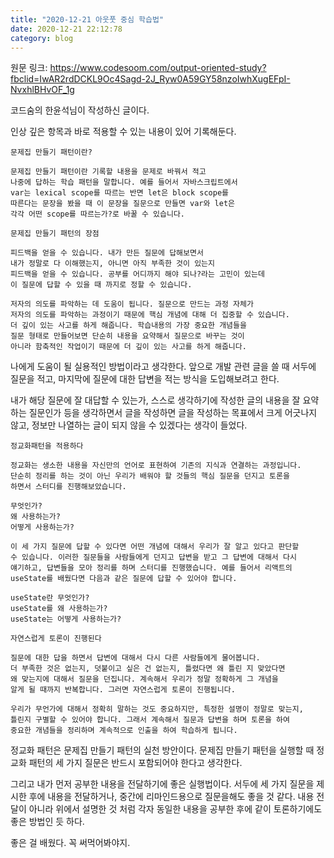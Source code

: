 ```yaml
---
title: "2020-12-21 아웃풋 중심 학습법"
date: 2020-12-21 22:12:78
category: blog
---
```


원문 링크: <https://www.codesoom.com/output-oriented-study?fbclid=IwAR2rdDCKL9Oc4Sagd-2J_Ryw0A59GY58nzoIwhXugEFpI-NvxhlBHvOF_1g>

코드숨의 한윤석님이 작성하신 글이다.

인상 깊은 항목과 바로 적용할 수 있는 내용이 있어 기록해둔다.

```
문제집 만들기 패턴이란?

문제집 만들기 패턴이란 기록할 내용을 문제로 바꿔서 적고
나중에 답하는 학습 패턴을 말합니다. 예를 들어서 자바스크립트에서
var는 lexical scope를 따르는 반면 let은 block scope를
따른다는 문장을 봤을 때 이 문장을 질문으로 만들면 var와 let은
각각 어떤 scope를 따르는가?로 바꿀 수 있습니다.

문제집 만들기 패턴의 장점

피드백을 얻을 수 있습니다. 내가 만든 질문에 답해보면서
내가 정말로 다 이해했는지, 아니면 아직 부족한 것이 있는지
피드백을 얻을 수 있습니다. 공부를 어디까지 해야 되나?라는 고민이 있는데
이 질문에 답할 수 있을 때 까지로 정할 수 있습니다.

저자의 의도를 파악하는 데 도움이 됩니다. 질문으로 만드는 과정 자체가
저자의 의도를 파악하는 과정이기 때문에 핵심 개념에 대해 더 집중할 수 있습니다.
더 깊이 있는 사고를 하게 해줍니다. 학습내용의 가장 중요한 개념들을
질문 형태로 만들어보면 단순히 내용을 요약해서 질문으로 바꾸는 것이
아니라 함축적인 작업이기 때문에 더 깊이 있는 사고를 하게 해줍니다.
```

나에게 도움이 될 실용적인 방법이라고 생각한다. 앞으로 개발 관련 글을 쓸 때 서두에 질문을 적고, 마지막에 질문에 대한 답변을 적는 방식을 도입해보려고 한다.

내가 해당 질문에 잘 대답할 수 있는가, 스스로 생각하기에 작성한 글의 내용을 잘 요약하는 질문인가 등을 생각하면서 글을 작성하면 글을 작성하는 목표에서 크게 어긋나지 않고, 정보만 나열하는 글이 되지 않을 수 있겠다는 생각이 들었다.

```
정교화패턴을 적용하다

정교화는 생소한 내용을 자신만의 언어로 표현하여 기존의 지식과 연결하는 과정입니다.
단순히 정리를 하는 것이 아닌 우리가 배워야 할 것들의 핵심 질문을 던지고 토론을
하면서 스터디를 진행해보았습니다.

무엇인가?
왜 사용하는가?
어떻게 사용하는가?

이 세 가지 질문에 답할 수 있다면 어떤 개념에 대해서 우리가 잘 알고 있다고 판단할
수 있습니다. 이러한 질문들을 사람들에게 던지고 답변을 받고 그 답변에 대해서 다시
얘기하고, 답변들을 모아 정리를 하며 스터디를 진행했습니다. 예를 들어서 리액트의
useState를 배웠다면 다음과 같은 질문에 답할 수 있어야 합니다.

useState란 무엇인가?
useState를 왜 사용하는가?
useState는 어떻게 사용하는가?

자연스럽게 토론이 진행된다

질문에 대한 답을 하면서 답변에 대해서 다시 다른 사람들에게 물어봅니다.
더 부족한 것은 없는지, 덧붙이고 싶은 건 없는지, 틀렸다면 왜 틀린 지 맞았다면
왜 맞는지에 대해서 질문을 던집니다. 계속해서 우리가 정말 정확하게 그 개념을
알게 될 때까지 반복합니다. 그러면 자연스럽게 토론이 진행됩니다.

우리가 무언가에 대해서 정확히 말하는 것도 중요하지만, 특정한 설명이 정말로 맞는지,
틀린지 구별할 수 있어야 합니다. 그래서 계속해서 질문과 답변을 하며 토론을 하여
중요한 개념들을 정리하며 계속적으로 인출을 하여 학습하게 됩니다.
```

정교화 패턴은 문제집 만들기 패턴의 실천 방안이다. 문제집 만들기 패턴을 실행할 때 정교화 패턴의 세 가지 질문은 반드시 포함되어야 한다고 생각한다.

그리고 내가 먼저 공부한 내용을 전달하기에 좋은 실행법이다. 서두에 세 가지 질문을 제시한 후에 내용을 전달하거나, 중간에 리마인드용으로 질문을해도 좋을 것 같다. 내용 전달이 아니라 위에서 설명한 것 처럼 각자 동일한 내용을 공부한 후에 같이 토론하기에도 좋은 방법인 듯 하다.

좋은 걸 배웠다. 꼭 써먹어봐야지.